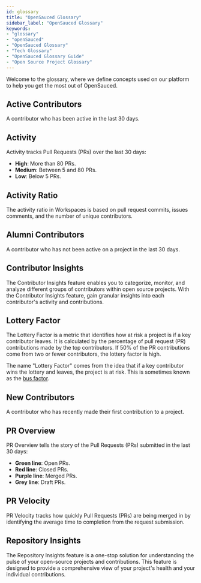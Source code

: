 ```yaml
---
id: glossary
title: "OpenSauced Glossary"
sidebar_label: "OpenSauced Glossary"
keywords: 
- "glossary" 
- "openSauced" 
- "OpenSauced Glossary" 
- "Tech Glossary" 
- "OpenSauced Glossary Guide" 
- "Open Source Project Glossary" 
---
```


Welcome to the glossary, where we define concepts used on our platform to help you get the most out of OpenSauced.

## Active Contributors

A contributor who has been active in the last 30 days.

## Activity

Activity tracks Pull Requests (PRs) over the last 30 days:

- **High**: More than 80 PRs.
- **Medium**: Between 5 and 80 PRs.
- **Low**: Below 5 PRs.

## Activity Ratio

The activity ratio in Workspaces is based on pull request commits, issues comments, and the number of unique contributors.

## Alumni Contributors

A contributor who has not been active on a project in the last 30 days.

## Contributor Insights 

The Contributor Insights feature enables you to categorize, monitor, and analyze different groups of contributors within open source projects. With the Contributor Insights feature, gain granular insights into each contributor's activity and contributions.

## Lottery Factor

The Lottery Factor is a metric that identifies how at risk a project is if a key contributor leaves. It is calculated by the percentage of pull request (PR) contributions made by the top contributors. If 50% of the PR contributions come from two or fewer contributors, the lottery factor is high. 

The name "Lottery Factor" comes from the idea that if a key contributor wins the lottery and leaves, the project is at risk. This is sometimes known as the [bus factor](https://en.wikipedia.org/wiki/Bus_factor).

## New Contributors

A contributor who has recently made their first contribution to a project.

## PR Overview

PR Overview tells the story of the Pull Requests (PRs) submitted in the last 30 days:

- **Green line**: Open PRs.
- **Red line**: Closed PRs.
- **Purple line**: Merged PRs.
- **Grey line**: Draft PRs.

## PR Velocity

PR Velocity tracks how quickly Pull Requests (PRs) are being merged in by identifying the average time to completion from the request submission.

## Repository Insights

The Repository Insights feature is a one-stop solution for understanding the pulse of your open-source projects and contributions. This feature is designed to provide a comprehensive view of your project's health and your individual contributions.